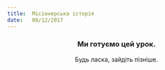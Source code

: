 ```yaml
---
title:  Місіонерська історія
date:   08/12/2017
---
```


### <center>Ми готуємо цей урок.</center>
<center>Будь ласка, зайдіть пізніше.</center>